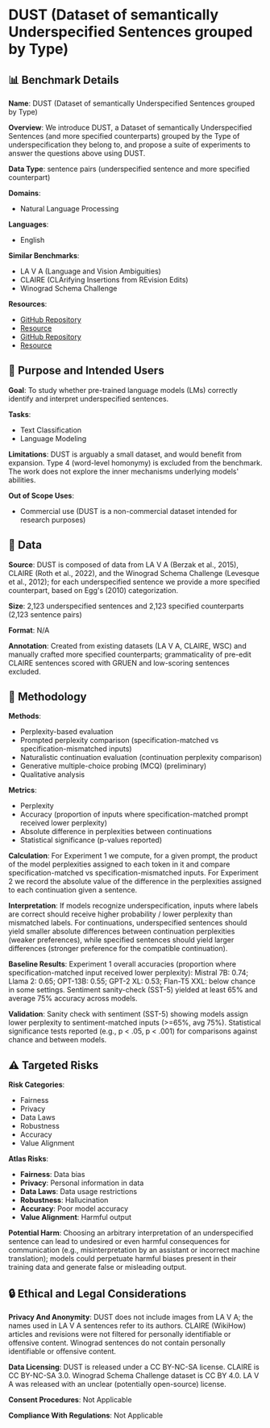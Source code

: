 # DUST (Dataset of semantically Underspecified Sentences grouped by Type)

## 📊 Benchmark Details

**Name**: DUST (Dataset of semantically Underspecified Sentences grouped by Type)

**Overview**: We introduce DUST, a Dataset of semantically Underspecified Sentences (and more specified counterparts) grouped by the Type of underspecification they belong to, and propose a suite of experiments to answer the questions above using DUST.

**Data Type**: sentence pairs (underspecified sentence and more specified counterpart)

**Domains**:
- Natural Language Processing

**Languages**:
- English

**Similar Benchmarks**:
- LA V A (Language and Vision Ambiguities)
- CLAIRE (CLArifying Insertions from REvision Edits)
- Winograd Schema Challenge

**Resources**:
- [GitHub Repository](https://github.com/frank-wildenburg/DUST)
- [Resource](https://web.mit.edu/lavacorpus/)
- [GitHub Repository](https://github.com/acidAnn/claire)
- [Resource](https://huggingface.co/datasets/winograd_wsc)

## 🎯 Purpose and Intended Users

**Goal**: To study whether pre-trained language models (LMs) correctly identify and interpret underspecified sentences.

**Tasks**:
- Text Classification
- Language Modeling

**Limitations**: DUST is arguably a small dataset, and would benefit from expansion. Type 4 (word-level homonymy) is excluded from the benchmark. The work does not explore the inner mechanisms underlying models' abilities.

**Out of Scope Uses**:
- Commercial use (DUST is a non-commercial dataset intended for research purposes)

## 💾 Data

**Source**: DUST is composed of data from LA V A (Berzak et al., 2015), CLAIRE (Roth et al., 2022), and the Winograd Schema Challenge (Levesque et al., 2012); for each underspecified sentence we provide a more specified counterpart, based on Egg's (2010) categorization.

**Size**: 2,123 underspecified sentences and 2,123 specified counterparts (2,123 sentence pairs)

**Format**: N/A

**Annotation**: Created from existing datasets (LA V A, CLAIRE, WSC) and manually crafted more specified counterparts; grammaticality of pre-edit CLAIRE sentences scored with GRUEN and low-scoring sentences excluded.

## 🔬 Methodology

**Methods**:
- Perplexity-based evaluation
- Prompted perplexity comparison (specification-matched vs specification-mismatched inputs)
- Naturalistic continuation evaluation (continuation perplexity comparison)
- Generative multiple-choice probing (MCQ) (preliminary)
- Qualitative analysis

**Metrics**:
- Perplexity
- Accuracy (proportion of inputs where specification-matched prompt received lower perplexity)
- Absolute difference in perplexities between continuations
- Statistical significance (p-values reported)

**Calculation**: For Experiment 1 we compute, for a given prompt, the product of the model perplexities assigned to each token in it and compare specification-matched vs specification-mismatched inputs. For Experiment 2 we record the absolute value of the difference in the perplexities assigned to each continuation given a sentence.

**Interpretation**: If models recognize underspecification, inputs where labels are correct should receive higher probability / lower perplexity than mismatched labels. For continuations, underspecified sentences should yield smaller absolute differences between continuation perplexities (weaker preferences), while specified sentences should yield larger differences (stronger preference for the compatible continuation).

**Baseline Results**: Experiment 1 overall accuracies (proportion where specification-matched input received lower perplexity): Mistral 7B: 0.74; Llama 2: 0.65; OPT-13B: 0.55; GPT-2 XL: 0.53; Flan-T5 XXL: below chance in some settings. Sentiment sanity-check (SST-5) yielded at least 65% and average 75% accuracy across models.

**Validation**: Sanity check with sentiment (SST-5) showing models assign lower perplexity to sentiment-matched inputs (>=65%, avg 75%). Statistical significance tests reported (e.g., p < .05, p < .001) for comparisons against chance and between models.

## ⚠️ Targeted Risks

**Risk Categories**:
- Fairness
- Privacy
- Data Laws
- Robustness
- Accuracy
- Value Alignment

**Atlas Risks**:
- **Fairness**: Data bias
- **Privacy**: Personal information in data
- **Data Laws**: Data usage restrictions
- **Robustness**: Hallucination
- **Accuracy**: Poor model accuracy
- **Value Alignment**: Harmful output

**Potential Harm**: Choosing an arbitrary interpretation of an underspecified sentence can lead to undesired or even harmful consequences for communication (e.g., misinterpretation by an assistant or incorrect machine translation); models could perpetuate harmful biases present in their training data and generate false or misleading output.

## 🔒 Ethical and Legal Considerations

**Privacy And Anonymity**: DUST does not include images from LA V A; the names used in LA V A sentences refer to its authors. CLAIRE (WikiHow) articles and revisions were not filtered for personally identifiable or offensive content. Winograd sentences do not contain personally identifiable or offensive content.

**Data Licensing**: DUST is released under a CC BY-NC-SA license. CLAIRE is CC BY-NC-SA 3.0. Winograd Schema Challenge dataset is CC BY 4.0. LA V A was released with an unclear (potentially open-source) license.

**Consent Procedures**: Not Applicable

**Compliance With Regulations**: Not Applicable
